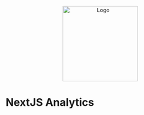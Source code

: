 <p align="center">
    <img alt="Logo" width="200" src="https://user-images.githubusercontent.com/567760/151693247-da0c8a08-7657-492c-8740-fe47ae650bf0.png">
</p>

# NextJS Analytics
